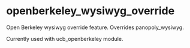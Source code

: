 openberkeley_wysiwyg_override
=============================

Open Berkeley wysiwyg override feature. Overrides panopoly_wysiwyg.

Currently used with ucb_openberkeley module.
